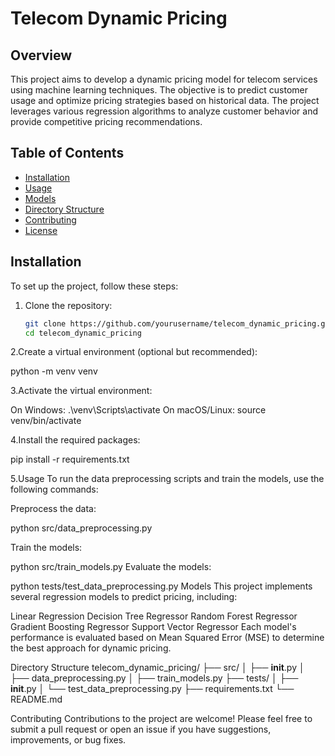 # Telecom Dynamic Pricing

## Overview

This project aims to develop a dynamic pricing model for telecom services using machine learning techniques. The objective is to predict customer usage and optimize pricing strategies based on historical data. The project leverages various regression algorithms to analyze customer behavior and provide competitive pricing recommendations.

## Table of Contents

- [Installation](#installation)
- [Usage](#usage)
- [Models](#models)
- [Directory Structure](#directory-structure)
- [Contributing](#contributing)
- [License](#license)

## Installation

To set up the project, follow these steps:

1. Clone the repository:
   ```bash
   git clone https://github.com/yourusername/telecom_dynamic_pricing.git
   cd telecom_dynamic_pricing

2.Create a virtual environment (optional but recommended):

   python -m venv venv
   
3.Activate the virtual environment:

   On Windows:
   .\venv\Scripts\activate
   On macOS/Linux:
   source venv/bin/activate
   
4.Install the required packages:

pip install -r requirements.txt

5.Usage
To run the data preprocessing scripts and train the models, use the following commands:

Preprocess the data:

python src/data_preprocessing.py

Train the models:

python src/train_models.py
Evaluate the models:

python tests/test_data_preprocessing.py
Models
This project implements several regression models to predict pricing, including:

Linear Regression
Decision Tree Regressor
Random Forest Regressor
Gradient Boosting Regressor
Support Vector Regressor
Each model's performance is evaluated based on Mean Squared Error (MSE) to determine the best approach for dynamic pricing.

Directory Structure
telecom_dynamic_pricing/
├── src/
│   ├── __init__.py
│   ├── data_preprocessing.py
│   ├── train_models.py
├── tests/
│   ├── __init__.py
│   └── test_data_preprocessing.py
├── requirements.txt
└── README.md

Contributing
Contributions to the project are welcome! Please feel free to submit a pull request or open an issue if you have suggestions, improvements, or bug fixes.
